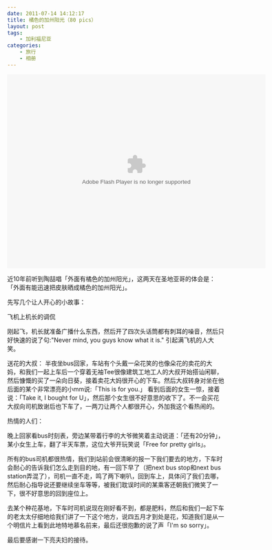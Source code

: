 ```yaml
---
date: 2011-07-14 14:12:17
title: 橘色的加州阳光（80 pics）
layout: post
tags:
    - 加利福尼亚
categories:
    - 旅行
    - 相册
---
```


<object width="600" height="450"> <param name="flashvars" value="offsite=true&lang=en-us&page_show_url=%2Fphotos%2Fztpala%2Fsets%2F72157629609131478%2Fshow%2F&page_show_back_url=%2Fphotos%2Fztpala%2Fsets%2F72157629609131478%2F&set_id=72157629609131478&jump_to="></param> <param name="movie" value="http://www.flickr.com/apps/slideshow/show.swf?v=109615"></param> <param name="allowFullScreen" value="true"></param><embed type="application/x-shockwave-flash" src="http://www.flickr.com/apps/slideshow/show.swf?v=109615" allowFullScreen="true" flashvars="offsite=true&lang=en-us&page_show_url=%2Fphotos%2Fztpala%2Fsets%2F72157629609131478%2Fshow%2F&page_show_back_url=%2Fphotos%2Fztpala%2Fsets%2F72157629609131478%2F&set_id=72157629609131478&jump_to=" width="600" height="450"></embed></object>

近10年前听到陶喆唱「外面有橘色的加州阳光」，这两天在圣地亚哥的体会是：「外面有能迅速把皮肤晒成橘色的加州阳光」。

先写几个让人开心的小故事：

飞机上机长的调侃

刚起飞，机长就准备广播什么东西，然后开了四次头话筒都有刺耳的噪音，然后只好快速的说了句:"Never mind, you guys know what it is." 引起满飞机的人大笑。

送花的大叔：
半夜坐bus回家，车站有个头戴一朵花笑的也像朵花的卖花的大妈，和我们一起上车后一个穿着无袖Tee很像建筑工地工人的大叔开始搭讪闲聊，然后慷慨的买了一朵向日葵，接着卖花大妈很开心的下车。然后大叔转身对坐在他后面的某个非常漂亮的小mm说:「This is for you.」 看到后面的女生一惊，接着说：「Take it, I bought for U」，然后那个女生很不好意思的收下了。不一会买花大叔向司机致谢后也下车了，一两刀让两个人都很开心，外加我这个看热闹的。

热情的人们：

晚上回家看bus时刻表，旁边某带着行李的大爷微笑着主动说道：「还有20分钟」，某小女生上车，翻了半天车票，这位大爷开玩笑说「Free for pretty girls」。

所有的bus司机都很热情，我们到站前会很清晰的报一下我们要去的地方，下车时会耐心的告诉我们怎么走到目的地，有一回下早了（把next bus stop和next bus station弄混了），司机一直不走，鸣了两下喇叭，回到车上，具体问了我们去哪，然后耐心指导说还要继续坐车等等，被我们耽误时间的某乘客还朝我们微笑了一下，很不好意思的回到座位上。

去某个种花基地，下车时司机说现在刚好看不到，都是肥料，然后和我们一起下车的老太太仔细地给我们讲了一下这个地方，说四五月才到处是花，知道我们是从一个明信片上看到此地特地慕名前来，最后还很抱歉的说了声「I'm so sorry」。

最后要感谢一下亮夫妇的接待。
